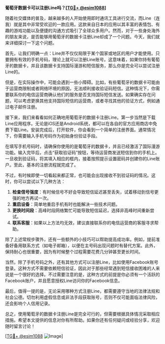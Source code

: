 **葡萄牙数据卡可以注册Line吗？[[TG💪+ @esim1088](https://t.me/s/esim1088)]**

随着社交媒体的普及，越来越多的人开始使用即时通讯工具进行交流，而Line（连我）就是其中非常受欢迎的一款应用。这款来自日本的应用以其丰富的表情包、有趣的游戏功能以及便捷的沟通方式吸引了全球众多用户。然而，对于一些身处海外的朋友来说，是否能够用葡萄牙的数据卡注册Line却成了一个问题。今天，我们就来详细探讨一下这个问题。

首先，让我们明确一点：Line并不仅仅局限于某个国家或地区的用户才能使用。只要拥有有效的手机号码，理论上就可以注册Line账号。这意味着，如果你持有葡萄牙的数据卡，并且该数据卡支持国际漫游和短信服务，那么你是完全可以尝试注册Line的。

但是，在实际操作中，可能会遇到一些小障碍。比如，有些葡萄牙的数据卡可能由于运营商限制或者网络环境的原因，无法顺利接收验证码短信。这种情况下，你需要联系你的电信运营商确认他们的服务是否支持国际短信发送。如果确实存在问题，可以考虑更换其他支持国际短信的运营商，或者寻找其他的验证方式，例如通过电子邮件注册。

接下来，我们来看看如何正确地用葡萄牙的数据卡注册Line。第一步当然是下载Line应用程序。无论是iOS还是Android系统，都可以在各自的官方应用商店中免费下载Line。安装完成后，打开软件，你会看到一个简单的注册界面。通常情况下，你需要输入手机号码作为初始身份验证手段。

在填写手机号码时，请确保你使用的是葡萄牙的数据卡，并且已经激活了国际漫游功能。输入完毕后，点击“获取验证码”按钮，等待运营商发送短信到你的手机上。一旦收到验证码，将其填入相应的框内，接着按照提示设置密码并创建你的Line账户。至此，基本的注册流程就完成了。

不过，有时候即使一切看起来都正常，也可能会出现接收不到验证码的情况。这时，你可以尝试以下几种方法：

1. **检查信号强度**：有时候信号不好会导致短信延迟甚至丢失，试着移动到信号更强的地方再试一次。
2. **重启设备**：简单地重启手机有时也能解决一些技术问题。
3. **更换时间段**：高峰时段网络繁忙可能导致短信延迟，选择非高峰时间重新尝试。
4. **联系客服**：如果以上方法均无效，建议直接联系你的电信运营商的客服寻求帮助。

除了上述常规步骤外，还有一些额外的小技巧可以帮助提高成功率。例如，提前准备好备用联系方式（如电子邮箱），以便在主号码出现问题时有替代方案。此外，保持耐心也很重要，因为有时候整个过程需要花费几分钟甚至更长时间。

当然，除了手机号码之外，还有其他方式可以注册Line，比如使用Facebook账号登录。这种方式不需要依赖短信验证，因此对于那些经常遇到短信接收困难的人来说是一个很好的选择。不过需要注意的是，这种方式的前提是你必须有一个活跃的Facebook账户，并且愿意授权Line访问你的Facebook信息。

最后，值得一提的是，无论采用哪种方式注册Line，都需要遵守当地的法律法规和社会公德。切勿利用虚假信息或非法手段获取账号，否则不仅可能面临法律风险，还会影响个人信用记录。

总之，使用葡萄牙的数据卡注册Line是完全可行的，但需要根据具体情况采取相应措施。希望本文提供的信息对你有所帮助。如果你还有任何疑问或经验分享，欢迎随时留言讨论！

[[TG💪+ @esim1088](https://t.me/s/esim1088) ![Image](https://i.postimg.cc/4NQfJmqS/Snipaste-2025-05-13-00-14-12.png)]